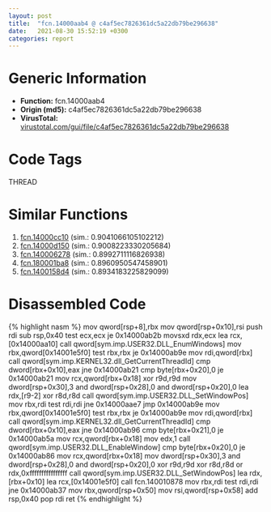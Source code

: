 ```yaml
---
layout: post
title:  "fcn.14000aab4 @ c4af5ec7826361dc5a22db79be296638"
date:   2021-08-30 15:52:19 +0300
categories: report
---
```


# Generic Information
- **Function:** fcn.14000aab4
- **Origin (md5):** c4af5ec7826361dc5a22db79be296638
- **VirusTotal:** [virustotal.com/gui/file/c4af5ec7826361dc5a22db79be296638][virustotal_ref]

# Code Tags
<span class="tag" id="THREAD">THREAD</span>


# Similar Functions

1. [fcn.14000cc10][similar_1_ref] (sim.: 0.9041066105102212)
2. [fcn.14000d150][similar_2_ref] (sim.: 0.9008223330205684)
3. [fcn.140006278][similar_3_ref] (sim.: 0.8992711116826938)
4. [fcn.180001ba8][similar_4_ref] (sim.: 0.8960950547458901)
5. [fcn.1400158d4][similar_5_ref] (sim.: 0.8934183225829099)


# Disassembled Code

{% highlight nasm %}
mov qword[rsp+8],rbx
mov qword[rsp+0x10],rsi
push rdi
sub rsp,0x40
test ecx,ecx
je 0x14000ab2b
movsxd rdx,ecx
lea rcx,[0x14000aa10]
call qword[sym.imp.USER32.DLL_EnumWindows]
mov rbx,qword[0x14001e5f0]
test rbx,rbx
je 0x14000ab9e
mov rdi,qword[rbx]
call qword[sym.imp.KERNEL32.dll_GetCurrentThreadId]
cmp dword[rbx+0x10],eax
jne 0x14000ab21
cmp byte[rbx+0x20],0
je 0x14000ab21
mov rcx,qword[rbx+0x18]
xor r9d,r9d
mov dword[rsp+0x30],3
and dword[rsp+0x28],0
and dword[rsp+0x20],0
lea rdx,[r9-2]
xor r8d,r8d
call qword[sym.imp.USER32.DLL_SetWindowPos]
mov rbx,rdi
test rdi,rdi
jne 0x14000aae7
jmp 0x14000ab9e
mov rbx,qword[0x14001e5f0]
test rbx,rbx
je 0x14000ab9e
mov rdi,qword[rbx]
call qword[sym.imp.KERNEL32.dll_GetCurrentThreadId]
cmp dword[rbx+0x10],eax
jne 0x14000ab96
cmp byte[rbx+0x21],0
je 0x14000ab5a
mov rcx,qword[rbx+0x18]
mov edx,1
call qword[sym.imp.USER32.DLL_EnableWindow]
cmp byte[rbx+0x20],0
je 0x14000ab86
mov rcx,qword[rbx+0x18]
mov dword[rsp+0x30],3
and dword[rsp+0x28],0
and dword[rsp+0x20],0
xor r9d,r9d
xor r8d,r8d
or rdx,0xffffffffffffffff
call qword[sym.imp.USER32.DLL_SetWindowPos]
lea rdx,[rbx+0x10]
lea rcx,[0x14001e5f0]
call fcn.140010878
mov rbx,rdi
test rdi,rdi
jne 0x14000ab37
mov rbx,qword[rsp+0x50]
mov rsi,qword[rsp+0x58]
add rsp,0x40
pop rdi
ret 
{% endhighlight %}


[similar_1_ref]: /report/fcn.14000cc10@c4af5ec7826361dc5a22db79be296638
[similar_2_ref]: /report/fcn.14000d150@c4af5ec7826361dc5a22db79be296638
[similar_3_ref]: /report/fcn.140006278@c4af5ec7826361dc5a22db79be296638
[similar_4_ref]: /report/fcn.180001ba8@7dc44f7522d53d03c7b1f4335f6d2a15
[similar_5_ref]: /report/fcn.1400158d4@c4af5ec7826361dc5a22db79be296638
[virustotal_ref]: https://www.virustotal.com/gui/file/c4af5ec7826361dc5a22db79be296638